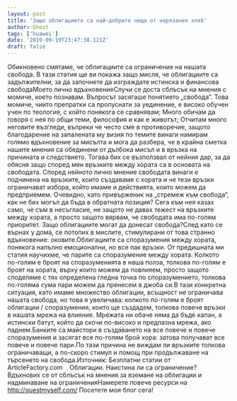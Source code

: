 ```yaml
---
layout: post
title: 'Защо облигациите са най-добрите неща от нарязания хляб'
author: Ghost
tags: ['huawei']
date: '2019-09-19T23:47:38.121Z'
draft: false
---
```


Обикновено смятаме, че облигациите са ограничение на нашата свобода. В тази статия ще ви покажа защо мисля, че облигациите са задължителни, за да започнете да изграждате истинска и финансова свободаМоето лично вдъхновениеСлучи се доста сблъсък на мнения с момиче, което познавам. Въпросът засягаше понятието „свобода“. Това момиче, чиито препратки са пропуснати за уединение, е високо обучен учен по теология, с който понякога се сравнявам; Много обичам да говоря с нея по общи теми, философия и как е животът; Отчитам много неговите възгледи, въпреки че често сме в противоречие, защото благодарение на запалената му визия по темите винаги намирам голямо вдъхновение за мисълта и мога да разбера, че в крайна сметка нашите мнения са обединени от дълбока мисъл и в връзка на причината и следствието. Тогава бих се възползвал от нейния дар, за да обясня защо според мен връзките между хората са в основата на свободата. Според нейното лично мнение свободата винаги е подчинена на връзките, които създаваме с хората и че тези връзки ограничават избора, който имаме и действията, които можем да предприемем. Очевидно, като привърженик на „стремеж към свобода“, как не бих могъл да бъда в обратната позиция? Сега към нея казах само, че съм в несъгласие, не защото не давах тежест на връзките между хората, а просто защото вярвам, че свободата има по-голям приоритет. Защо облигациите могат да донесат свобода?След като се върнах у дома, се потопих в мислите, стимулирани от това странно вдъхновение: оковите.Облигациите са споразумения между хората, понякога напълно емоционални, но все пак връзки. От предишната ми статия научихме, че парите са споразумение между хората. Колкото по-голям е броят на споразуменията в наша полза, толкова по-голям е броят на хората, върху които можем да повлияем, просто защото споделяме с тях определена гледна точка по споразумението, толкова по-голяма сума пари можем да пренесем в джоба си.В тази конкретна ситуация, като имаме множество облигации, всъщност не ограничава нашата свобода, но това я увеличава: колкото по-голям е броят облигации / споразумения, които ще създадем, толкова повече връзки в нашата мрежа на влияние. Мрежата ни обаче няма да бъде капан, а истински батут, който да скочи по-високо и предпазна мрежа, ако паднем.Банките са майстори в създаването на все повече и повече споразумения и засягат все по-голям брой хора: затова получават все повече и повече пари.По тази причина не виждам ли връзките толкова ограничаващи, а по-скоро стимул и помощ при продължаване на търсенето на свобода.Източник: Безплатни статии от ArticleFactory.com    Облигации. Наистина ли са ограничение? Вдъхнових се от сблъсък на мнения за вземане на облигации и надминаване на ограниченияНамерете повече ресурси на http://questmyself.com/ Посетете моя блог сега!
